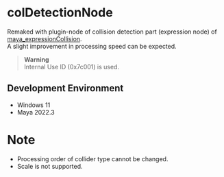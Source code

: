 # colDetectionNode

Remaked with plugin-node of collision detection part (expression node) of [maya_expressionCollision](https://github.com/akasaki1211/maya_expressionCollision).  
A slight improvement in processing speed can be expected.  

> **Warning**  
> Internal Use ID (0x7c001) is used.

## Development Environment
* Windows 11
* Maya 2022.3

# Note  
* Processing order of collider type cannot be changed.  
* Scale is not supported.  
